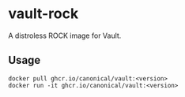 # vault-rock

A distroless ROCK image for Vault.

## Usage

```console
docker pull ghcr.io/canonical/vault:<version>
docker run -it ghcr.io/canonical/vault:<version>
```
